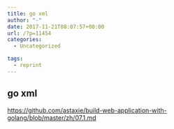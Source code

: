 ```yaml
---
title: go xml
author: "-"
date: 2017-11-21T08:07:57+00:00
url: /?p=11454
categories:
  - Uncategorized

tags:
  - reprint
---
```

## go xml
https://github.com/astaxie/build-web-application-with-golang/blob/master/zh/07.1.md